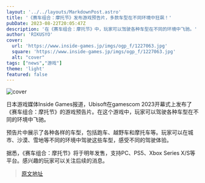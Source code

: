 ```yaml
---
layout: '../../layouts/MarkdownPost.astro'
title: '《赛车组合：摩托节》发布游戏预告片，多款车型在不同环境中狂飙！'
pubDate: 2023-08-22T20:05:47Z
description: '在《赛车组合：摩托节》中，玩家可以驾驶各种车型在不同的环境中飞驰。'
author: 'RIKUSYO'
cover:
  url: 'https://www.inside-games.jp/imgs/ogp_f/1227063.jpg'
  square: 'https://www.inside-games.jp/imgs/ogp_f/1227063.jpg'
  alt: "cover"
tags: ["news","游戏"]
theme: 'light'
featured: false
---
```


![cover](https://www.inside-games.jp/imgs/ogp_f/1227063.jpg)

日本游戏媒体Inside Games报道，Ubisoft在gamescom 2023开幕式上发布了《赛车组合：摩托节》的游戏预告片。在这个游戏中，玩家可以驾驶各种车型在不同的环境中飞驰。

预告片中展示了各种各样的车型，包括跑车、越野车和摩托车等。玩家可以在城市、沙漠、雪地等不同的环境中驾驶这些车型，感受不同的驾驶体验。

据悉，《赛车组合：摩托节》将于明年发售，支持PC、PS5、Xbox Series X/S等平台。感兴趣的玩家可以关注后续的消息。


>[原文地址](https://www.inside-games.jp/article/2023/08/23/148019.html)  